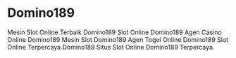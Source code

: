 # Domino189
Mesin Slot Online Terbaik Domino189 
Slot Online Domino189
Agen Casino Online Domino189
Mesin Slot Domino189
Agen Togel Online Domino189
Slot Online Terpercaya Domino189
Situs Slot Online Domino189 Terpercaya
